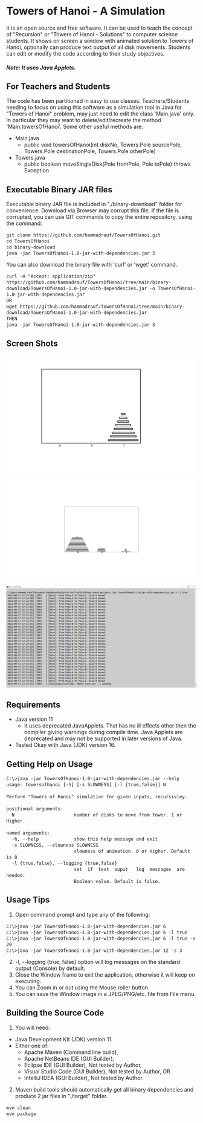 # Towers of Hanoi - A Simulation
It is an open source and free software. It can be used to teach the concept of "Recursion" or "Towers of Hanoi - Solutions" to computer science students.
It shows on screen a window with animated solution to Towers of Hanoi, optionally can produce text output of all disk movements. Students can edit or modify
the code according to their study objectives.

##### Note: It uses Java Applets.

## For Teachers and Students
The code has been partitioned in easy to use classes. 
Teachers/Students needing to focus on using this software as a simulation tool in Java for "Towers of Hanoi" problem,
may just need to edit the class 'Main.java' only. In particular they may want to delete/edit/recreate the method 'Main.towersOfHanoi'.
Some other useful methods are:

- Main.java
  - public void towersOfHanoi(int diskNo, Towers.Pole sourcePole, Towers.Pole destinationPole, Towers.Pole otherPole)
- Towers.java
  - public boolean moveSingleDisk(Pole fromPole, Pole toPole) throws Exception

## Executable Binary JAR files
Executable binary JAR file is included in "./binary-download" folder for convenience. Download via Browser may corrupt this file. If the file is corrupted,
 you can use GIT commands to copy the entire repository, using the command:
```
git clone https://github.com/hammadrauf/TowersOfHanoi.git
cd TowersOfHanoi
cd binary-download
java -jar TowersOfHanoi-1.0-jar-with-dependencies.jar 3
```
You can also download the binary file with 'curl' or 'wget' command.
```
curl -H "Accept: application/zip" https://github.com/hammadrauf/TowersOfHanoi/tree/main/binary-download/TowersOfHanoi-1.0-jar-with-dependencies.jar -o TowersOfHanoi-1.0-jar-with-dependencies.jar
OR
wget https://github.com/hammadrauf/TowersOfHanoi/tree/main/binary-download/TowersOfHanoi-1.0-jar-with-dependencies.jar
THEN
java -jar TowersOfHanoi-1.0-jar-with-dependencies.jar 3
```


## Screen Shots

![Screen capture 1 of Output from Towers of Hanoi](https://github.com/hammadrauf/TowersOfHanoi/blob/main/binary-download/ScreenShot.png)

![Screen capture 2 of Output from Towers of Hanoi](https://github.com/hammadrauf/TowersOfHanoi/blob/main/binary-download/ScreenShot2.png)

![Screen capture 3 of Output from Towers of Hanoi](https://github.com/hammadrauf/TowersOfHanoi/blob/main/binary-download/ScreenShot3.png)

## Requirements
- Java version 11
  - It uses deprecated JavaApplets. That has no ill effects other then the compiler giving warnings during compile time. Java Applets are deprecated and may not be supported in later versions of Java.
- Tested Okay with Java (JDK) version 16.

## Getting Help on Usage
    C:\>java -jar TowersOfHanoi-1.0-jar-with-dependencies.jar --help
    usage: towersofhanoi [-h] [-s SLOWNESS] [-l {true,false}] N
    
    Perform "Towers of Hanoi" simulation for given inputs, recursivley.
    
    positional arguments:
      N                      number of disks to move from tower. 1 or Higher.
    
    named arguments:
      -h, --help             show this help message and exit
      -s SLOWNESS, --slowness SLOWNESS
                             slowness of animation. 0 or Higher. Default is 0
      -l {true,false}, --logging {true,false}
                             set  if  text  ouput   log  messages  are  needed.
                             Boolean value. Default is false.
				
## Usage Tips
1. Open command prompt and type any of the following:
```
C:\>java -jar TowersOfHanoi-1.0-jar-with-dependencies.jar 6 
C:\>java -jar TowersOfHanoi-1.0-jar-with-dependencies.jar 6 -l true
C:\>java -jar TowersOfHanoi-1.0-jar-with-dependencies.jar 6 -l true -s 20
C:\>java -jar TowersOfHanoi-1.0-jar-with-dependencies.jar 12 -s 3
```	
2. -l, --logging {true, false} option will log messages on the standard output (Console) by default.
3. Close the Window frame to exit the application, otherwise it will keep on executing.
4. You can Zoom in or out using the Mouse roller button.
5. You can save the Window image in a JPEG/PNG/etc. file from File menu.

## Building the Source Code
1. You will need:
  - Java Development Kit (JDK) version 11.
  - Either one of:
    - Apache Maven (Command line build), 
    - Apache NetBeans IDE (GUI Builder), 
	- Eclipse IDE (GUI Builder), Not tested by Author,
    - Visual Studio Code (GUI Builder), Not tested by Author, OR
    - IntelliJ IDEA (GUI Builder), Not tested by Author.
2. Maven build tools should automatically get all binary dependencies and produce 2 jar files in "./target" folder.
```
mvn clean
mvn package
```

